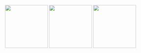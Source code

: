 <div align="center">
  <img height="140em" src="https://github-readme-stats.vercel.app/api?username=vrcvieira&show_icons=true&theme=gruvbox&&include_all_commits=true&count_private=true&hide=issues">
  <img height="140em" src="https://github-readme-stats.vercel.app/api/top-langs/?username=vrcvieira&theme=gruvbox&layout=compact&langs_count=6">
  <img height="140em" src="https://github-readme-twitter.gazf.vercel.app/api?id=vrcvieira&layout=wide">
</div>
